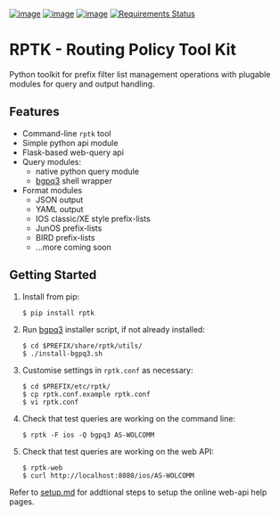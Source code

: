 <!--description: A python toolkit for prefix filter list management operations. -->
[![image](https://img.shields.io/pypi/v/rptk.svg)](https://pypi.python.org/pypi/rptk)
[![image](https://travis-ci.org/wolcomm/rptk.svg?branch=master)](https://travis-ci.org/wolcomm/rptk)
[![image](https://codecov.io/gh/wolcomm/rptk/branch/master/graph/badge.svg)](https://codecov.io/gh/wolcomm/rptk)
[![Requirements Status](https://requires.io/github/wolcomm/rptk/requirements.svg?branch=master)](https://requires.io/github/wolcomm/rptk/requirements/?branch=master)

# RPTK - Routing Policy Tool Kit

Python toolkit for prefix filter list management operations with
plugable modules for query and output handling.

## Features

  - Command-line `rptk` tool
  - Simple python api module
  - Flask-based web-query api
  - Query modules:
      - native python query module
      - [bgpq3](https://github.com/snar/bgpq3) shell wrapper
  - Format modules
      - JSON output
      - YAML output
      - IOS classic/XE style prefix-lists
      - JunOS prefix-lists
      - BIRD prefix-lists
      - ...more coming soon

## Getting Started

1.  Install from pip:

        $ pip install rptk

2.  Run [bgpq3](https://github.com/snar/bgpq3) installer script, if not
    already installed:

        $ cd $PREFIX/share/rptk/utils/
        $ ./install-bgpq3.sh

3.  Customise settings in `rptk.conf` as necessary:

        $ cd $PREFIX/etc/rptk/
        $ cp rptk.conf.example rptk.conf
        $ vi rptk.conf

4.  Check that test queries are working on the command line:

        $ rptk -F ios -Q bgpq3 AS-WOLCOMM

5.  Check that test queries are working on the web API:

        $ rptk-web
        $ curl http://localhost:8080/ios/AS-WOLCOMM

Refer to
[setup.md](https://github.com/wolcomm/rptk/blob/master/wiki/setup.md)
for addtional steps to setup the online web-api help pages.
